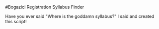 #Bogazici Registration Syllabus Finder

Have you ever said "Where is the goddamn syllabus?" I said and created this script!
